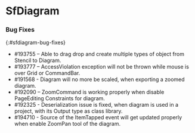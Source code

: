 # SfDiagram

### Bug Fixes
{:#sfdiagram-bug-fixes}

* \#193755 – Able to drag drop and create multiple types of object from Stencil to Diagram.
* \#193777 – AccessViolation exception will not be thrown while mouse is over Grid or CommandBar.
* \#191568 - Diagram will no more be scaled, when exporting a zoomed diagram.
* \#192090 – ZoomCommand is working properly when disable PageEditing Constraints for diagram.
* \#192325 - Deserialization issue is fixed, when diagram is used in a project, with its Output type as class library.
* \#194710 - Source of the ItemTapped event will get updated properly when enable ZoomPan tool of the diagram.
